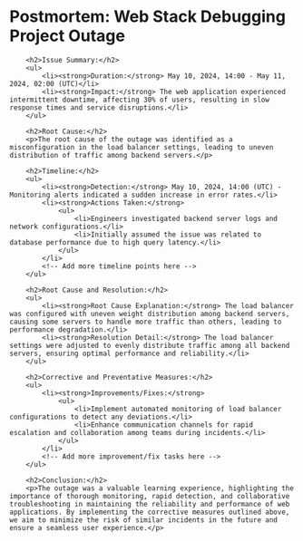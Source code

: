 <body>
    <h1>Postmortem: Web Stack Debugging Project Outage</h1>

        <h2>Issue Summary:</h2>
        <ul>
            <li><strong>Duration:</strong> May 10, 2024, 14:00 - May 11, 2024, 02:00 (UTC)</li>
            <li><strong>Impact:</strong> The web application experienced intermittent downtime, affecting 30% of users, resulting in slow response times and service disruptions.</li>
        </ul>
    
        <h2>Root Cause:</h2>
        <p>The root cause of the outage was identified as a misconfiguration in the load balancer settings, leading to uneven distribution of traffic among backend servers.</p>
    
        <h2>Timeline:</h2>
        <ul>
            <li><strong>Detection:</strong> May 10, 2024, 14:00 (UTC) - Monitoring alerts indicated a sudden increase in error rates.</li>
            <li><strong>Actions Taken:</strong>
                <ul>
                    <li>Engineers investigated backend server logs and network configurations.</li>
                    <li>Initially assumed the issue was related to database performance due to high query latency.</li>
                </ul>
            </li>
            <!-- Add more timeline points here -->
        </ul>
    
        <h2>Root Cause and Resolution:</h2>
        <ul>
            <li><strong>Root Cause Explanation:</strong> The load balancer was configured with uneven weight distribution among backend servers, causing some servers to handle more traffic than others, leading to performance degradation.</li>
            <li><strong>Resolution Detail:</strong> The load balancer settings were adjusted to evenly distribute traffic among all backend servers, ensuring optimal performance and reliability.</li>
        </ul>
    
        <h2>Corrective and Preventative Measures:</h2>
        <ul>
            <li><strong>Improvements/Fixes:</strong>
                <ul>
                    <li>Implement automated monitoring of load balancer configurations to detect any deviations.</li>
                    <li>Enhance communication channels for rapid escalation and collaboration among teams during incidents.</li>
                </ul>
            </li>
            <!-- Add more improvement/fix tasks here -->
        </ul>
    
        <h2>Conclusion:</h2>
        <p>The outage was a valuable learning experience, highlighting the importance of thorough monitoring, rapid detection, and collaborative troubleshooting in maintaining the reliability and performance of web applications. By implementing the corrective measures outlined above, we aim to minimize the risk of similar incidents in the future and ensure a seamless user experience.</p>
</body>
    
